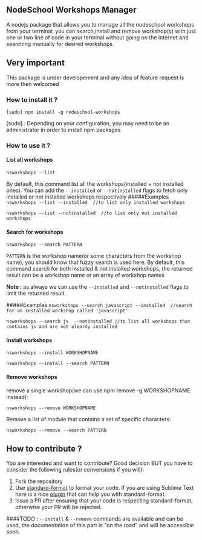 ## NodeSchool Workshops Manager
A nodejs package that allows you to manage all the nodeschool workshops from  your terminal,
you can search,install and remove workshop(s) with just one or two line of code in your terminal without going on the internet
and searching manually for desired workshops.


## Very important
This package is under developement and any idea of feature request is more then welcomed



### How to install it ?
``[sudo] npm install -g nodeschool-workshops``

[sudo] : Depending on your configuration, you may need to be an administrator in order to install npm packages

### How to use it ?
#### List all workshops
``nsworkshops --list``

By default, this command list all the workshops(installed + not installed ones).
You can add the `--installed` or `--notinstalled` flags to fetch only installed or not installed workshops respectively
#####Examples
`nsworkshops --list --installed  //to list only installed workshops` 

`nsworkshops --list --notinstalled  //to list only not installed workshops`

#### Search for workshops
``nsworkshops --search PATTERN``

``PATTERN`` is the workshop name(or some characters from the workshop name), you should know that fuzzy search is used here.
By default, this command search for both installed & not installed workshops, the returned result can be a workshop name or an array of workshop names

**Note :** as always we can use the `--installed` and `--notinstalled` flags to limit the returned result.

#####Examples
`nsworkshops --search javascript --installed  //search for an installed workshop called 'javascript'`

 `nsworkshops --search js  --notinstalled //to list all workshops that contains js and are not aleardy installed`

#### Install workshops

`nsworkshops --install WORKSHOPNAME`

`nsworkshops --install --search PATTERN`


#### Remove workshops
remove a single workshop(we can use npm remove -g WORKSHOPNAME instead):

`nsworkshops --remove WORKSHOPNAME`

Remove a list of module that contains a set of  specific characters:

`nsworkshops --remove --search PATTERN`

## How to contribute ?
You are interested and want to contribute? Good decision BUT you have to consider the following rules(or convensions if you will):

1. Fork the repository  
2. Use [standard-format](https://www.npmjs.com/package/standard-format) to format your code. If you are using Sublime Text here is a nice [plugin](https://packagecontrol.io/packages/StandardFormat) that can help you with standard-format.
3. Issue a PR  after ensuring that your code is respecting standard-format, otherwise your PR will be rejected.  


####TODO :
`--install` & `--remove` commands are available and can be used, the documentation of this part is "on the road" and will be accessible soon.
